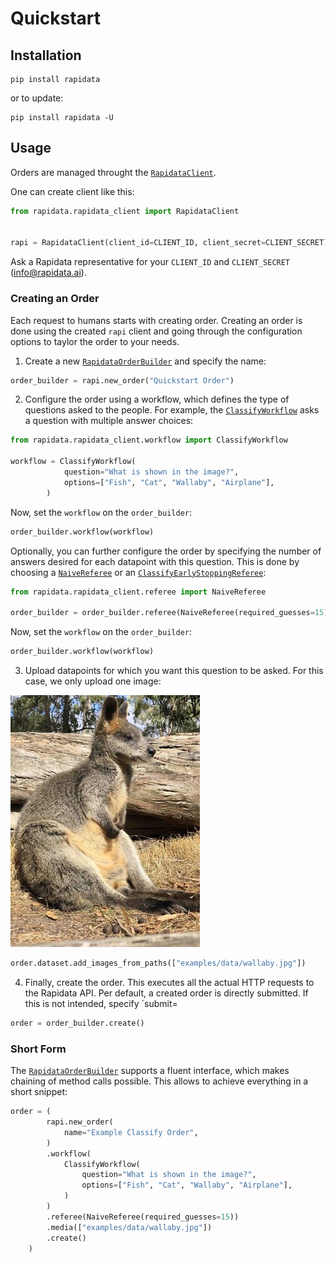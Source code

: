 # Quickstart

## Installation

```
pip install rapidata
```

or to update:

```
pip install rapidata -U
```

## Usage

Orders are managed throught the [`RapidataClient`](reference/rapidata/rapidata_client/rapidata_client.md#rapidata.rapidata_client.rapidata_client.RapidataClient).

One can create client like this:

```py
from rapidata.rapidata_client import RapidataClient


rapi = RapidataClient(client_id=CLIENT_ID, client_secret=CLIENT_SECRET)
```

Ask a Rapidata representative for your `CLIENT_ID` and `CLIENT_SECRET` ([info@rapidata.ai](mailto:info@rapidata.ai)).

### Creating an Order

Each request to humans starts with creating order. Creating an order is done using the created `rapi` client and going through the configuration options to taylor the order to your needs.

1. Create a new [`RapidataOrderBuilder`](reference/rapidata/rapidata_client/order/rapidata_order_builder.md/#rapidata.rapidata_client.order.rapidata_order_builder.RapidataOrderBuilder) and specify the name:

```py
order_builder = rapi.new_order("Quickstart Order")
```

2. Configure the order using a workflow, which defines the type of questions asked to the people. For example, the [`ClassifyWorkflow`](reference/rapidata/rapidata_client/workflow/classify_workflow.md) asks a question with multiple answer choices:

```py
from rapidata.rapidata_client.workflow import ClassifyWorkflow

workflow = ClassifyWorkflow(
            question="What is shown in the image?",
            options=["Fish", "Cat", "Wallaby", "Airplane"],
        )
```

Now, set the `workflow` on the `order_builder`:

```py
order_builder.workflow(workflow)
```

Optionally, you can further configure the order by specifying the number of answers desired for each datapoint with this question. This is done by choosing a [`NaiveReferee`](reference/rapidata/rapidata_client/referee/naive_referee.md/#rapidata.rapidata_client.referee.naive_referee.NaiveReferee) or an [`ClassifyEarlyStoppingReferee`](reference/rapidata/rapidata_client/referee/classify_early_stopping_referee.md/#rapidata.rapidata_client.referee.classify_early_stopping_referee.ClassifyEarlyStoppingReferee):

```py
from rapidata.rapidata_client.referee import NaiveReferee

order_builder = order_builder.referee(NaiveReferee(required_guesses=15))
```

Now, set the `workflow` on the `order_builder`:

```py
order_builder.workflow(workflow)
```

3. Upload datapoints for which you want this question to be asked. For this case, we only upload one image:

![Wallaby](./media/wallaby.jpg)

```py
order.dataset.add_images_from_paths(["examples/data/wallaby.jpg"])
```

4. Finally, create the order. This executes all the actual HTTP requests to the Rapidata API. Per default, a created order is directly submitted. If this is not intended, specify `submit=

```py
order = order_builder.create()
```

### Short Form

The [`RapidataOrderBuilder`](reference/rapidata/rapidata_client/order/rapidata_order_builder.md/#rapidata.rapidata_client.order.rapidata_order_builder.RapidataOrderBuilder) supports a fluent interface, which makes chaining of method calls possible. This allows to achieve everything in a short snippet:

```py
order = (
        rapi.new_order(
            name="Example Classify Order",
        )
        .workflow(
            ClassifyWorkflow(
                question="What is shown in the image?",
                options=["Fish", "Cat", "Wallaby", "Airplane"],
            )
        )
        .referee(NaiveReferee(required_guesses=15))
        .media(["examples/data/wallaby.jpg"])
        .create()
    )
```
